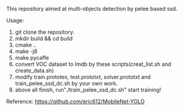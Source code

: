 This repository aimed at multi-objects detection by pelee based ssd.

Usage:
1. git clone the repository.
2. mkdir build && cd build
3. cmake ..
4. make -j8
5. make pycaffe
6. convert VOC dataset to lmdb by these scripts(creat_list.sh and create_data.sh)
7. modify train.prototex, test.prototxt, solver.prototxt and train_pelee_ssd_dc.sh by your own work.
8. above all finish, run"./train_pelee_ssd_dc.sh" start training!

Reference:
https://github.com/eric612/MobileNet-YOLO
